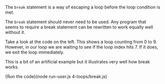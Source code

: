 The `break` statement is a way of escaping a loop before the loop condition is met.

The `break` statement should never need to be used. Any program that seems to require a break statement can be rewritten to work equally well without it.

Take a look at the code on the left. This shows a loop counting from 0 to 9. However, in our loop we are waiting to see if the loop index hits 7. If it does, we exit the loop immediately.

This is a bit of an artificial example but it illustrates very well how break works. 

{Run the code}(node run-user.js 4-loops/break.js)
